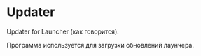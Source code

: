 # Updater

Updater for Launcher (как говорится).

Программа используется для загрузки обновлений лаунчера.

